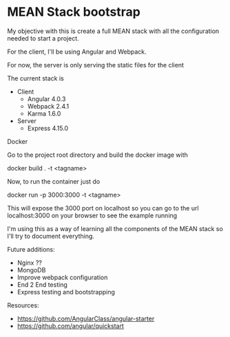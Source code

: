# MEAN Stack bootstrap

My objective with this is create a full MEAN stack with all the configuration needed to start a project.

For the client, I'll be using Angular and Webpack.

For now, the server is only serving the static files for the client

The current stack is 

* Client
  * Angular 4.0.3
  * Webpack 2.4.1
  * Karma 1.6.0
* Server
  * Express 4.15.0

Docker

Go to the project root directory and build the docker image with

docker build . -t \<tagname\>

Now, to run the container just do

docker run -p 3000:3000 -t \<tagname\>

This will expose the 3000 port on localhost so you can go to the url localhost:3000 on your browser to see the example running

I'm using this as a way of learning all the components of the MEAN stack so I'll try to document everything.

Future additions:
* Nginx ??
* MongoDB
* Improve webpack configuration
* End 2 End testing
* Express testing and bootstrapping

Resources:
* https://github.com/AngularClass/angular-starter
* https://github.com/angular/quickstart